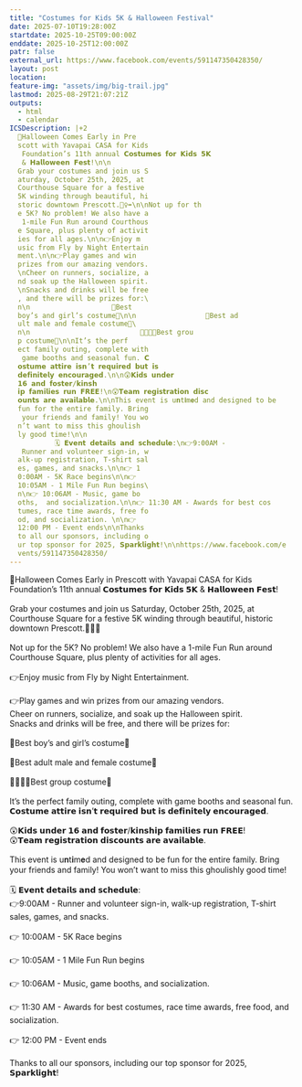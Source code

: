 ```yaml
---
title: "Costumes for Kids 5K & Halloween Festival"
date: 2025-07-10T19:28:00Z
startdate: 2025-10-25T09:00:00Z
enddate: 2025-10-25T12:00:00Z
patr: false
external_url: https://www.facebook.com/events/591147350428350/
layout: post
location: 
feature-img: "assets/img/big-trail.jpg"
lastmod: 2025-08-29T21:07:21Z
outputs:
  - html
  - calendar
ICSDescription: |+2
  🎃Halloween Comes Early in Pre  scott with Yavapai CASA for Kids   Foundation’s 11th annual 𝗖𝗼𝘀𝘁𝘂𝗺𝗲𝘀 𝗳𝗼𝗿 𝗞𝗶𝗱𝘀 𝟱𝗞   & 𝗛𝗮𝗹𝗹𝗼𝘄𝗲𝗲𝗻 𝗙𝗲𝘀𝘁!\n\n  Grab your costumes and join us S  aturday, October 25th, 2025, at   Courthouse Square for a festive   5K winding through beautiful, hi  storic downtown Prescott.🏃‍♀️‍➡️\n\nNot up for th  e 5K? No problem! We also have a   1-mile Fun Run around Courthous  e Square, plus plenty of activit  ies for all ages.\n\n👉Enjoy m  usic from Fly by Night Entertain  ment.\n\n👉Play games and win   prizes from our amazing vendors.  \nCheer on runners, socialize, a  nd soak up the Halloween spirit.  \nSnacks and drinks will be free  , and there will be prizes for:\  n\n                    👦Best   boy’s and girl’s costume👧\n\n                 👨Best ad  ult male and female costume👩\  n\n                           👨‍👩‍👧‍👦Best grou  p costume🎉\n\nIt’s the perf  ect family outing, complete with   game booths and seasonal fun. 𝗖  𝗼𝘀𝘁𝘂𝗺𝗲 𝗮𝘁𝘁𝗶𝗿𝗲 𝗶𝘀𝗻’𝘁 𝗿𝗲𝗾𝘂𝗶𝗿𝗲𝗱 𝗯𝘂𝘁 𝗶𝘀   𝗱𝗲𝗳𝗶𝗻𝗶𝘁𝗲𝗹𝘆 𝗲𝗻𝗰𝗼𝘂𝗿𝗮𝗴𝗲𝗱.\n\n😲𝗞𝗶𝗱𝘀 𝘂𝗻𝗱𝗲𝗿   𝟭𝟲 𝗮𝗻𝗱 𝗳𝗼𝘀𝘁𝗲𝗿/𝗸𝗶𝗻𝘀𝗵  𝗶𝗽 𝗳𝗮𝗺𝗶𝗹𝗶𝗲𝘀 𝗿𝘂𝗻 𝗙𝗥𝗘𝗘!\n😲𝗧𝗲𝗮𝗺 𝗿𝗲𝗴𝗶𝘀𝘁𝗿𝗮𝘁𝗶𝗼𝗻 𝗱𝗶𝘀𝗰  𝗼𝘂𝗻𝘁𝘀 𝗮𝗿𝗲 𝗮𝘃𝗮𝗶𝗹𝗮𝗯𝗹𝗲.\n\nThis event is u𝐧t𝐢m𝐞d and designed to be   fun for the entire family. Bring   your friends and family! You wo  n’t want to miss this ghoulish  ly good time!\n\n                          🗓️ 𝗘𝘃𝗲𝗻𝘁 𝗱𝗲𝘁𝗮𝗶𝗹𝘀 𝗮𝗻𝗱 𝘀𝗰𝗵𝗲𝗱𝘂𝗹𝗲:\n👉9:00AM -    Runner and volunteer sign-in, w  alk-up registration, T-shirt sal  es, games, and snacks.\n\n👉 1  0:00AM - 5K Race begins\n\n👉   10:05AM - 1 Mile Fun Run begins\  n\n👉 10:06AM - Music, game bo  oths,  and socialization.\n\n👉 11:30 AM - Awards for best cos  tumes, race time awards, free fo  od, and socialization. \n\n👉   12:00 PM - Event ends\n\nThanks   to all our sponsors, including o  ur top sponsor for 2025, 𝗦𝗽𝗮𝗿𝗸𝗹𝗶𝗴𝗵𝘁!\n\nhttps://www.facebook.com/e  vents/591147350428350/
---
```


🎃Halloween Comes Early in Prescott with Yavapai CASA for Kids Foundation’s 11th annual 𝗖𝗼𝘀𝘁𝘂𝗺𝗲𝘀 𝗳𝗼𝗿 𝗞𝗶𝗱𝘀 𝟱𝗞 & 𝗛𝗮𝗹𝗹𝗼𝘄𝗲𝗲𝗻 𝗙𝗲𝘀𝘁!<br>
  <br>
  Grab your costumes and join us Saturday, October 25th, 2025, at Courthouse Square for a festive 5K winding through beautiful, historic downtown Prescott.🏃‍♀️‍➡️<br>
  <br>
  Not up for the 5K? No problem! We also have a 1-mile Fun Run around Courthouse Square, plus plenty of activities for all ages.<br>
  <br>
  👉Enjoy music from Fly by Night Entertainment.<br>
  <br>
  👉Play games and win prizes from our amazing vendors.<br>
  Cheer on runners, socialize, and soak up the Halloween spirit.<br>
  Snacks and drinks will be free, and there will be prizes for&#58;<br>
  <br>
                      👦Best boy’s and girl’s costume👧<br>
  <br>
                   👨Best adult male and female costume👩<br>
  <br>
                             👨‍👩‍👧‍👦Best group costume🎉<br>
  <br>
  It’s the perfect family outing, complete with game booths and seasonal fun. 𝗖𝗼𝘀𝘁𝘂𝗺𝗲 𝗮𝘁𝘁𝗶𝗿𝗲 𝗶𝘀𝗻’𝘁 𝗿𝗲𝗾𝘂𝗶𝗿𝗲𝗱 𝗯𝘂𝘁 𝗶𝘀 𝗱𝗲𝗳𝗶𝗻𝗶𝘁𝗲𝗹𝘆 𝗲𝗻𝗰𝗼𝘂𝗿𝗮𝗴𝗲𝗱.<br>
  <br>
  😲𝗞𝗶𝗱𝘀 𝘂𝗻𝗱𝗲𝗿 𝟭𝟲 𝗮𝗻𝗱 𝗳𝗼𝘀𝘁𝗲𝗿/𝗸𝗶𝗻𝘀𝗵𝗶𝗽 𝗳𝗮𝗺𝗶𝗹𝗶𝗲𝘀 𝗿𝘂𝗻 𝗙𝗥𝗘𝗘!<br>
  😲𝗧𝗲𝗮𝗺 𝗿𝗲𝗴𝗶𝘀𝘁𝗿𝗮𝘁𝗶𝗼𝗻 𝗱𝗶𝘀𝗰𝗼𝘂𝗻𝘁𝘀 𝗮𝗿𝗲 𝗮𝘃𝗮𝗶𝗹𝗮𝗯𝗹𝗲.<br>
  <br>
  This event is u𝐧t𝐢m𝐞d and designed to be fun for the entire family. Bring your friends and family! You won’t want to miss this ghoulishly good time!<br>
  <br>
                          🗓️ 𝗘𝘃𝗲𝗻𝘁 𝗱𝗲𝘁𝗮𝗶𝗹𝘀 𝗮𝗻𝗱 𝘀𝗰𝗵𝗲𝗱𝘂𝗹𝗲&#58;<br>
  👉9&#58;00AM -  Runner and volunteer sign-in, walk-up registration, T-shirt sales, games, and snacks.<br>
  <br>
  👉 10&#58;00AM - 5K Race begins<br>
  <br>
  👉 10&#58;05AM - 1 Mile Fun Run begins<br>
  <br>
  👉 10&#58;06AM - Music, game booths,  and socialization.<br>
  <br>
  👉 11&#58;30 AM - Awards for best costumes, race time awards, free food, and socialization. <br>
  <br>
  👉 12&#58;00 PM - Event ends<br>
  <br>
  Thanks to all our sponsors, including our top sponsor for 2025, 𝗦𝗽𝗮𝗿𝗸𝗹𝗶𝗴𝗵𝘁!<br>
  <br>
  
